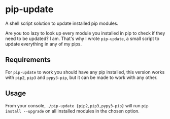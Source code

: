 # pip-update
A shell script solution to update installed pip modules.

Are you too lazy to look up every module you installed in pip to check if they need to be updated? I am. That's why I wrote `pip-update`, a small script to update everything in any of my pips.

## Requirements
For `pip-update` to work you should have any pip installed, this version works with `pip2`, `pip3` and `pypy3-pip`, but it can be made to work with any other.

## Usage
From your console, `./pip-update {pip2,pip3,pypy3-pip}` will run `pip install --upgrade` on all installed modules in the chosen option.

